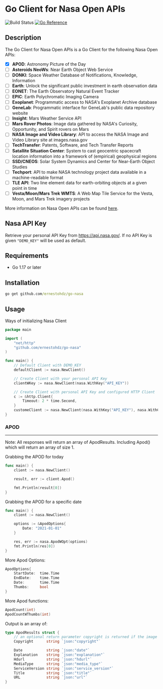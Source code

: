# Go Client for Nasa Open APIs

![Build Status](https://github.com/ernestohdz/go-nasa/actions/workflows/test.yml/badge.svg)
[![Go Reference](https://pkg.go.dev/badge/github.com/ernestohdz/go-nasa.svg)](https://pkg.go.dev/github.com/ernestohdz/go-nasa)

## Description

The Go Client for Nasa Open APIs is a Go Client for the following Nasa Open APIs:

- [x] **APOD**: Astronomy Picture of the Day
- [ ] **Asteroids NeoWs**: Near Earth Object Web Service
- [ ] **DONKI**: Space Weather Database of Notifications, Knowledge, Information
- [ ] **Earth**: Unlock the significant public investment in earth observation data
- [ ] **EONET**: The Earth Observatory Natural Event Tracker
- [ ] **EPIC**: Earth Polychromatic Imaging Camera
- [ ] **Exoplanet**: Programmatic access to NASA's Exoplanet Archive database
- [ ] **GeneLab**: Programmatic interface for GeneLab's public data repository website
- [ ] **Insight**: Mars Weather Service API
- [ ] **Mars Rover Photos**: Image data gathered by NASA's Curiosity, Opportunity, and Spirit rovers on Mars
- [ ] **NASA Image and Video Library**: API to access the NASA Image and Video Library site at images.nasa.gov
- [ ] **TechTransfer**: Patents, Software, and Tech Transfer Reports
- [ ] **Satallite Situation Center**: System to cast geocentric spacecraft location information into a framework of (empirical) geophysical regions
- [ ] **SSD/CNEOS**: Solar System Dynamics and Center for Near-Earth Object Studies
- [ ] **Techport**: API to make NASA technology project data available in a machine-readable format
- [ ] **TLE API**: Two line element data for earth-orbiting objects at a given point in time
- [ ] **Vesta/Moon/Mars Trek WMTS**: A Web Map Tile Service for the Vesta, Moon, and Mars Trek imagery projects

More information on Nasa Open APIs can be found [here](https://api.nasa.gov/).

## Nasa API Key

Retrieve your personal API Key from https://api.nasa.gov/. If no API Key is given `"DEMO_KEY"` will be used as default.

## Requirements

- Go 1.17 or later

## Installation
```cmd
go get github.com/ernestohdz/go-nasa
```

## Usage

Ways of initializing Nasa Client

```go
package main

import (
    "net/http"
    "github.com/ernestohdz/go-nasa"
)

func main() {
    // Default Client with DEMO_KEY
    defaultClient := nasa.NewClient()

    // Create Client with your personal API Key
    clientWKey := nasa.NewClient(nasa.WithKey("API_KEY"))

    // Create Client with personal API Key and configured HTTP Client
    c := &http.Client{
		Timeout: 2 * time.Second,
	}
    customeClient := nasa.NewClient(nasa.WithKey("API_KEY"), nasa.WithClient(c))
}

```

### APOD
---

Note: All responses will return an array of ApodResults. Including Apod() which will return an array of size 1.

Grabbing the APOD for today

```go
func main() {
    client := nasa.NewClient()

    result, err := client.Apod()

    fmt.Println(result[0])
}
```

Grabbing the APOD for a specific date

```go
func main() {
    client := nasa.NewClient()

    options := &ApodOptions{
        Date: "2021-01-01"
    }

    res, err := nasa.ApodWOpt(options)
    fmt.Println(res[0])
}
```

More Apod Options:
```go
ApodOptions{
    StartDate:  time.Time
    EndDate:    time.Time
    Date:       time.Time
    Thumbs:     bool
}

```
More Apod functions:
```go
ApodCount(int)
ApodCountWThumbs(int)
```

Output is an array of:
```go
type ApodResults struct {
    // an optional return parameter copyright is returned if the image is not public domain
	Copyright      string `json:"copyright"` 

	Date           string `json:"date"`
	Explanation    string `json:"explanation"`
	Hdurl          string `json:"hdurl"`
	MediaType      string `json:"media_type"`
	ServiceVersion string `json:"service_version"`
	Title          string `json:"title"`
	URL            string `json:"url"`
}
```
